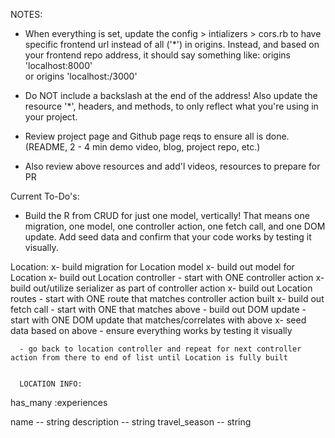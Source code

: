 
  NOTES:

  - When everything is set, update the config > intializers > cors.rb to have specific frontend url instead of all ('*') in origins. Instead, and based on your frontend repo address, it should say something like:
        origins 'localhost:8000'  
        or 
        origins 'localhost:/3000'
  - Do NOT include a backslash at the end of the address!
  Also update the resource '*', headers, and methods, to only reflect what you're using in your project.

  - Review project page and Github page reqs to ensure all is done. (README, 2 - 4 min demo video, blog, project repo, etc.)
  - Also review above resources and add'l videos, resources to prepare for PR




Current To-Do's:

  - Build the R from CRUD for just one model, vertically! That means one migration, one model, one controller action, one fetch   call, and one DOM update. Add seed data and confirm that your code works by testing it visually.

  Location:
      x- build migration for Location model
      x- build out model for Location
      x- build out Location controller - start with ONE controller action
      x- build out/utilize serializer as part of controller action 
      x- build out Location routes - start with ONE route that matches controller action built
      x- build out fetch call - start with ONE that matches above
      - build out DOM update - start with ONE DOM update that matches/correlates with above
      x- seed data based on above - ensure everything works by testing it visually

      - go back to location controller and repeat for next controller action from there to end of list until Location is fully built


      LOCATION INFO:
      
has_many :experiences

name -- string 
description -- string
travel_season -- string



